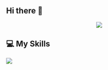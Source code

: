 ## Hi there 👋
<p align="center">
  <a href="https://github.com/mahmoud-salah">
    <img src="https://readme-typing-svg.demolab.com/?lines=Hey%2C+this+is+Mahmoud+%F0%9F%91%8B;Mobile+Developer+(iOS+%26+Android);ITI+Graduate;Electrical+Engineering+Background;Always+Learning&center=true&width=500&height=45&color=00BFFF&vCenter=true&size=22">
  </a>
</p>

## 💻 My Skills
<p align="left">
  <img src="https://skillicons.dev/icons?i=swift,apple,firebase,kotlin,java,c,cpp,git,github,linkedin,vscode,mysql,androidstudio,postman"/>
</p>

<!--
**mahmoud126d/mahmoud126d** is a ✨ _special_ ✨ repository because its `README.md` (this file) appears on your GitHub profile.

Here are some ideas to get you started:

- 🔭 I’m currently working on ...
- 🌱 I’m currently learning ...
- 👯 I’m looking to collaborate on ...
- 🤔 I’m looking for help with ...
- 💬 Ask me about ...
- 📫 How to reach me: ...
- 😄 Pronouns: ...
- ⚡ Fun fact: ...
-->
